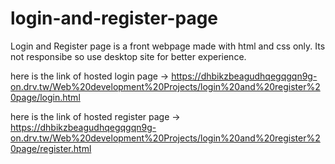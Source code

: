 # login-and-register-page
Login and Register page is a front webpage made with html and css only. Its not responsibe so use desktop site for better experience.

here is the link of hosted login page -> https://dhbikzbeagudhqegqgqn9g-on.drv.tw/Web%20development%20Projects/login%20and%20register%20page/login.html

here is the link of hosted register page -> https://dhbikzbeagudhqegqgqn9g-on.drv.tw/Web%20development%20Projects/login%20and%20register%20page/register.html
